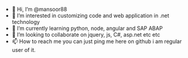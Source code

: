 - 👋 Hi, I’m @mansoor88
- 👀 I’m interested in customizing code and web application in .net technology
- 🌱 I’m currently learning python, node, angular and SAP ABAP
- 💞️ I’m looking to collaborate on jquery, js, C#, asp.net etc etc
- 📫 How to reach me you can just ping me here on github i am regular user of it.

<!---
mansoor88/mansoor88 is a ✨ special ✨ repository because its `README.md` (this file) appears on your GitHub profile.
You can click the Preview link to take a look at your changes.
--->
